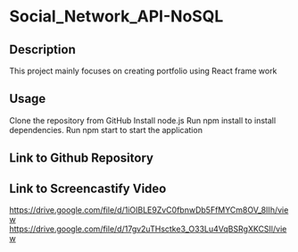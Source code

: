 # Social_Network_API-NoSQL

## Description

This project mainly focuses on creating portfolio using React frame work

## Usage
Clone the repository from GitHub
Install node.js
Run npm install to install dependencies.
Run npm start to start the application

## Link to Github Repository



## Link to Screencastify Video

https://drive.google.com/file/d/1iOIBLE9ZvC0fbnwDb5FfMYCm8OV_8IIh/view
https://drive.google.com/file/d/17gv2uTHsctke3_O33Lu4VqBSRgXKCSIl/view
